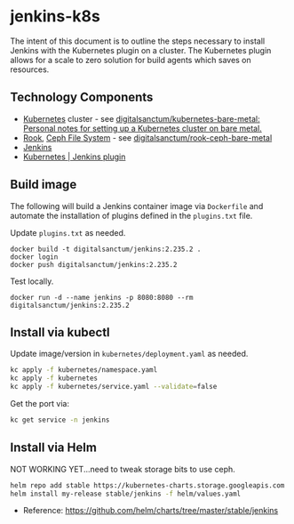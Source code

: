 # jenkins-k8s

The intent of this document is to outline the steps necessary to install Jenkins with the Kubernetes plugin on a cluster. The Kubernetes plugin allows for a scale to zero solution for build agents which saves on resources.

## Technology Components

* [Kubernetes](https://kubernetes.io/) cluster - see [digitalsanctum/kubernetes-bare-metal: Personal notes for setting up a Kubernetes cluster on bare metal.](https://github.com/digitalsanctum/kubernetes-bare-metal)
* [Rook](https://rook.io/), [Ceph File System](https://docs.ceph.com/docs/master/cephfs/) - see [digitalsanctum/rook-ceph-bare-metal](https://github.com/digitalsanctum/rook-ceph-bare-metal)
* [Jenkins](https://www.jenkins.io/)
* [Kubernetes | Jenkins plugin](https://plugins.jenkins.io/kubernetes/)


## Build image

The following will build a Jenkins container image via `Dockerfile` and automate the installation of plugins defined in the `plugins.txt` file.

Update `plugins.txt` as needed.

```
docker build -t digitalsanctum/jenkins:2.235.2 .
docker login
docker push digitalsanctum/jenkins:2.235.2
```


Test locally.

```
docker run -d --name jenkins -p 8080:8080 --rm digitalsanctum/jenkins:2.235.2
```

## Install via kubectl

Update image/version in `kubernetes/deployment.yaml` as needed.

```bash
kc apply -f kubernetes/namespace.yaml
kc apply -f kubernetes
kc apply -f kubernetes/service.yaml --validate=false
```

Get the port via:

```bash
kc get service -n jenkins
```

## Install via Helm

NOT WORKING YET...need to tweak storage bits to use ceph.

```bash
helm repo add stable https://kubernetes-charts.storage.googleapis.com
helm install my-release stable/jenkins -f helm/values.yaml
```

* Reference: https://github.com/helm/charts/tree/master/stable/jenkins
